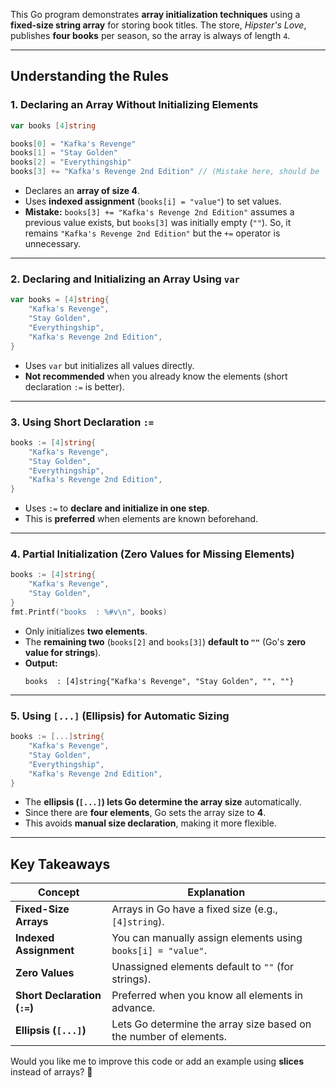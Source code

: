 This Go program demonstrates **array initialization techniques** using a **fixed-size string array** for storing book titles. The store, *Hipster's Love*, publishes **four books** per season, so the array is always of length `4`. 

---

## **Understanding the Rules**

### **1. Declaring an Array Without Initializing Elements**
```go
var books [4]string

books[0] = "Kafka's Revenge"
books[1] = "Stay Golden"
books[2] = "Everythingship"
books[3] += "Kafka's Revenge 2nd Edition" // (Mistake here, should be `=` instead of `+=`)
```
- Declares an **array of size 4**.
- Uses **indexed assignment** (`books[i] = "value"`) to set values.
- **Mistake:** `books[3] += "Kafka's Revenge 2nd Edition"` assumes a previous value exists, but `books[3]` was initially empty (`""`). So, it remains `"Kafka's Revenge 2nd Edition"` but the `+=` operator is unnecessary.

---

### **2. Declaring and Initializing an Array Using `var`**
```go
var books = [4]string{
    "Kafka's Revenge",
    "Stay Golden",
    "Everythingship",
    "Kafka's Revenge 2nd Edition",
}
```
- Uses `var` but initializes all values directly.
- **Not recommended** when you already know the elements (short declaration `:=` is better).

---

### **3. Using Short Declaration `:=`**
```go
books := [4]string{
    "Kafka's Revenge",
    "Stay Golden",
    "Everythingship",
    "Kafka's Revenge 2nd Edition",
}
```
- Uses `:=` to **declare and initialize in one step**.
- This is **preferred** when elements are known beforehand.

---

### **4. Partial Initialization (Zero Values for Missing Elements)**
```go
books := [4]string{
    "Kafka's Revenge",
    "Stay Golden",
}
fmt.Printf("books  : %#v\n", books)
```
- Only initializes **two elements**.
- The **remaining two** (`books[2]` and `books[3]`) **default to `""`** (Go's **zero value for strings**).
- **Output:**
  ```
  books  : [4]string{"Kafka's Revenge", "Stay Golden", "", ""}
  ```

---

### **5. Using `[...]` (Ellipsis) for Automatic Sizing**
```go
books := [...]string{
    "Kafka's Revenge",
    "Stay Golden",
    "Everythingship",
    "Kafka's Revenge 2nd Edition",
}
```
- The **ellipsis (`[...]`) lets Go determine the array size** automatically.
- Since there are **four elements**, Go sets the array size to **4**.
- This avoids **manual size declaration**, making it more flexible.

---

## **Key Takeaways**
| Concept | Explanation |
|---------|------------|
| **Fixed-Size Arrays** | Arrays in Go have a fixed size (e.g., `[4]string`). |
| **Indexed Assignment** | You can manually assign elements using `books[i] = "value"`. |
| **Zero Values** | Unassigned elements default to `""` (for strings). |
| **Short Declaration (`:=`)** | Preferred when you know all elements in advance. |
| **Ellipsis (`[...]`)** | Lets Go determine the array size based on the number of elements. |

Would you like me to improve this code or add an example using **slices** instead of arrays? 🚀